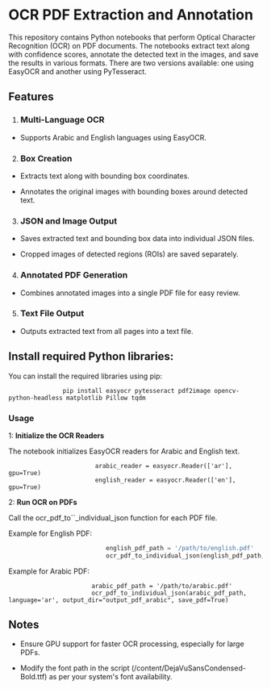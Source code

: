 # OCR PDF Extraction and Annotation

This repository contains Python notebooks that perform Optical Character Recognition (OCR) on PDF documents. The notebooks extract text along with confidence scores, annotate the detected text in the images, and save the results in various formats. There are two versions available: one using EasyOCR and another using PyTesseract.

## Features

1. ### Multi-Language OCR

- Supports Arabic and English languages using EasyOCR.

2. ### Box Creation

- Extracts text along with bounding box coordinates.

- Annotates the original images with bounding boxes around detected text.
3. ### JSON and Image Output

- Saves extracted text and bounding box data into individual JSON files.

- Cropped images of detected regions (ROIs) are saved separately.

4. ### Annotated PDF Generation

- Combines annotated images into a single PDF file for easy review.

5. ### Text File Output

- Outputs extracted text from all pages into a text file.

## Install required Python libraries:
You can install the required libraries using pip:

                   pip install easyocr pytesseract pdf2image opencv-python-headless matplotlib Pillow tqdm



### Usage

1: **Initialize the OCR Readers** 

The notebook initializes EasyOCR readers for Arabic and English text.

                            arabic_reader = easyocr.Reader(['ar'], gpu=True)
                            english_reader = easyocr.Reader(['en'], gpu=True)
2: **Run OCR on PDFs** 

Call the ocr_pdf_to``_individual_json function for each PDF file.

Example for English PDF:
```python
                           english_pdf_path = '/path/to/english.pdf'
                           ocr_pdf_to_individual_json(english_pdf_path, language='en', output_dir="output_pdf_english", save_pdf=True)
```                        
Example for Arabic PDF: 

                           arabic_pdf_path = '/path/to/arabic.pdf'
                           ocr_pdf_to_individual_json(arabic_pdf_path, language='ar', output_dir="output_pdf_arabic", save_pdf=True)
## Notes

- Ensure GPU support for faster OCR processing, especially for large PDFs.

- Modify the font path in the script (/content/DejaVuSansCondensed-Bold.ttf) as per your system's font availability.
